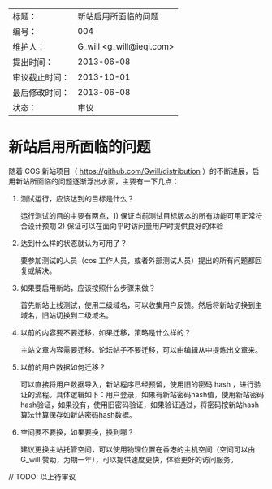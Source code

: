 <table>
    <tr>
        <td>标题：</td>
        <td>新站启用所面临的问题</td>
    </tr>
    <tr>
        <td>编号：</td>
        <td>004</td>
    </tr>
    <tr>
        <td>维护人：</td>
        <td>G_will &lt;g_will@ieqi.com&gt;</td>
    </tr>
    <tr>
        <td>提出时间：</td>
        <td> 2013-06-08 </td>
    </tr>
    <tr>
        <td>审议截止时间：</td>
        <td> 2013-10-01 </td>
    </tr>
    <tr>
        <td>最后修改时间：</td>
        <td> 2013-06-08 </td>
    </tr>
    <tr>
        <td>状态：</td>
        <td>审议</td>
    </tr> 
</table>

# 新站启用所面临的问题

随着 COS 新站项目（ https://github.com/Gwill/distribution ）的不断进展，启用新站所面临的问题逐渐浮出水面，主要有一下几点：

1. 测试运行，应该达到的目标是什么？

    运行测试的目的主要有两点，1) 保证当前测试目标版本的所有功能可用正常符合设计预期 2) 保证可以在面向平时访问量用户时提供良好的体验

2. 达到什么样的状态就认为可用了？

    要参加测试的人员（cos 工作人员，或者外部测试人员）提出的所有问题都回复或解决。

3. 如果要启用新站，应该按照什么步骤来做？

    首先新站上线测试，使用二级域名，可以收集用户反馈。然后将新站切换到主域名，旧站切换到二级域名。

4. 以前的内容要不要迁移，如果迁移，策略是什么样的？

    主站文章内容需要迁移。论坛帖子不要迁移，可以由编辑从中提炼出文章来。

5. 以前的用户数据如何迁移？

    可以直接将用户数据导入，新站程序已经预留，使用旧的密码 hash ，进行验证的流程。具体逻辑如下：用户登录，如果有新站密码hash值，使用新站密码hash验证，如果没有，使用旧密码验证，如果验证通过，将密码按新站hash算法计算保存如新站密码hash数据。

6. 空间要不要换，如果要换，换到哪？

    建议更换主站托管空间，可以使用物理位置在香港的主机空间（空间可以由 G_will 赞助，为期一年），可以提供速度更快，体验更好的访问服务。

// TODO: 以上待审议
